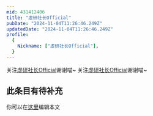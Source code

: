 ```yaml
---
mid: 431412406
title: "虚研社长Official"
pubDate: "2024-11-04T11:26:46.249Z"
updatedDate: "2024-11-04T11:26:46.249Z"
profile:
  {
    Nickname: ["虚研社长Official"],
  }
---
```


关注[虚研社长Official](https://space.bilibili.com/431412406)谢谢喵~ 关注[虚研社长Official](https://space.bilibili.com/431412406)谢谢喵~

## 此条目有待补充
你可以在[这里](https://github.com/Yuhanawa/VTuber.ICU-Content/edit/master/v/虚研社长Official/index.md)编辑本文
